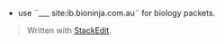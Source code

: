  - use ¨___ site:ib.bioninja.com.au¨ for biology packets.


> Written with [StackEdit](https://stackedit.io/).
<!--stackedit_data:
eyJoaXN0b3J5IjpbMTg5OTg4NDk1N119
-->